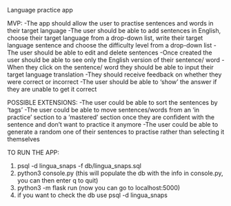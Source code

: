Language practice app

MVP:
-The app should allow the user to practise sentences and words in their target language
-The user should be able to add sentences in English, choose their target language from a drop-down list, write their target language sentence and choose the difficulty level from a drop-down list
-The user should be able to edit and delete sentences
-Once created the user should be able to see only the English version of their sentence/ word
-When they click on the sentence/ word they should be able to input their target language translation
-They should receive feedback on whether they were correct or incorrect
-The user should be able to ‘show’ the answer if they are unable to get it correct

POSSIBLE EXTENSIONS:
-The user could be able to sort the sentences by ‘tags’
-The user could be able to move sentences/words from an ‘in practice’ section to a ‘mastered’ 
  section once they are confident with the sentence and don’t want to practice it anymore
-The user could be able to generate a random one of their sentences to practise rather than selecting it themselves

TO RUN THE APP:

1. psql -d lingua_snaps -f db/lingua_snaps.sql
2. python3 console.py (this will populate the db with the info in console.py, you can then enter q to quit)
3. python3 -m flask run (now you can go to localhost:5000)
4. if you want to check the db use psql -d lingua_snaps